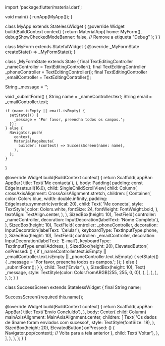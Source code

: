 import 'package:flutter/material.dart';

void main() {
  runApp(MyApp());
}

class MyApp extends StatelessWidget {
  @override
  Widget build(BuildContext context) {
    return MaterialApp(
      home: MyForm(),
      debugShowCheckedModeBanner: false, // Remove a etiqueta "Debug"
    );
  }
}

class MyForm extends StatefulWidget {
  @override
  _MyFormState createState() => _MyFormState();
}

class _MyFormState extends State<MyForm> {
  final TextEditingController _nameController = TextEditingController();
  final TextEditingController _phoneController = TextEditingController();
  final TextEditingController _emailController = TextEditingController();

  String _message = '';

  void _submitForm() {
    String name = _nameController.text;
    String email = _emailController.text;

    if (name.isEmpty || email.isEmpty) {
      setState(() {
        _message = 'Por favor, preencha todos os campos.';
      });
    } else {
      Navigator.push(
        context,
        MaterialPageRoute(
          builder: (context) => SuccessScreen(name: name),
        ),
      );
    }
  }

  @override
  Widget build(BuildContext context) {
    return Scaffold(
      appBar: AppBar(
        title: Text('Me contacta'),
      ),
      body: Padding(
        padding: const EdgeInsets.all(16.0),
        child: SingleChildScrollView(
          child: Column(
            crossAxisAlignment: CrossAxisAlignment.stretch,
            children: [
              Container(
                color: Colors.blue,
                width: double.infinity,
                padding: EdgeInsets.symmetric(vertical: 20),
                child: Text(
                  'Me conecta',
                  style: TextStyle(
                    color: Colors.white,
                    fontSize: 24,
                    fontWeight: FontWeight.bold,
                  ),
                  textAlign: TextAlign.center,
                ),
              ),
              SizedBox(height: 10),
              TextField(
                controller: _nameController,
                decoration: InputDecoration(labelText: 'Nome Completo'),
              ),
              SizedBox(height: 10),
              TextField(
                controller: _phoneController,
                decoration: InputDecoration(labelText: 'Celular'),
                keyboardType: TextInputType.phone,
              ),
              SizedBox(height: 10),
              TextField(
                controller: _emailController,
                decoration: InputDecoration(labelText: 'E-mail'),
                keyboardType: TextInputType.emailAddress,
              ),
              SizedBox(height: 20),
              ElevatedButton(
                onPressed: () {
                  if (_nameController.text.isEmpty ||
                      _emailController.text.isEmpty ||
                      _phoneController.text.isEmpty) {
                    setState(() {
                      _message = 'Por favor, preencha todos os campos.';
                    });
                  } else {
                    _submitForm();
                  }
                },
                child: Text('Enviar'),
              ),
              SizedBox(height: 10),
              Text(
                _message,
                style: TextStyle(color: Color.fromARGB(255, 255, 0, 0)),
              ),
            ],
          ),
        ),
      ),
    );
  }
}

class SuccessScreen extends StatelessWidget {
  final String name;

  SuccessScreen({required this.name});

  @override
  Widget build(BuildContext context) {
    return Scaffold(
      appBar: AppBar(
        title: Text('Envio Concluído'),
      ),
      body: Center(
        child: Column(
          mainAxisAlignment: MainAxisAlignment.center,
          children: [
            Text(
              'Os dados de $name foram enviados com sucesso!',
              style: TextStyle(fontSize: 18),
            ),
            SizedBox(height: 20),
            ElevatedButton(
              onPressed: () {
                Navigator.pop(context); // Volta para a tela anterior
              },
              child: Text('Voltar'),
            ),
          ],
        ),
      ),
    );
  }
}

